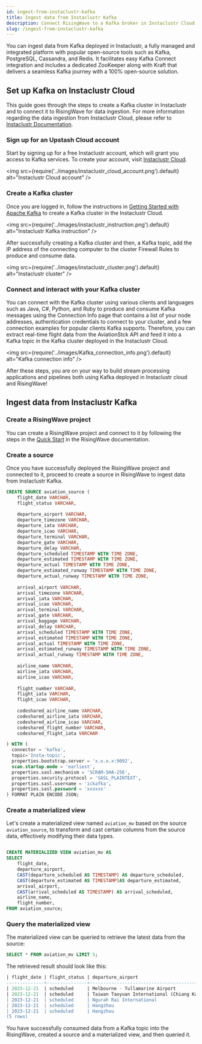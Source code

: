 ```yaml
---
id: ingest-from-instaclustr-kafka
title: Ingest data from Instaclustr Kafka
description: Connect RisingWave to a Kafka broker in Instaclustr Cloud.
slug: /ingest-from-instaclustr-kafka
---
```

<head>
  <link rel="canonical" href="https://docs.risingwave.com/docs/current/ingest-from-instaclustr-kafka/" />
</head>

You can ingest data from Kafka deployed in Instaclustr, a fully managed and integrated platform with popular open-source tools such as Kafka, PostgreSQL, Cassandra, and Redis.
It facilitates easy Kafka Connect integration and includes a dedicated ZooKeeper along with Kraft that delivers a seamless Kafka journey with a 100% open-source solution.

## Set up Kafka on Instaclustr Cloud

This guide goes through the steps to create a Kafka cluster in Instaclustr and to connect it to RisingWave for data ingestion.
For more information regarding the data ingestion from Instaclustr Cloud, please refer to [Instaclustr Documentation](https://www.instaclustr.com/support/documentation/).

### Sign up for an Upstash Cloud account

Start by signing up for a free Instaclustr account, which will grant you access to Kafka services. To create your account, visit [Instaclustr Cloud](https://console2.instaclustr.com/signup?_gl=1*jofjww*_ga*OTI5OTY0NzUuMTY5OTU5NTc3Mw..*_ga_4NBQSJMP6D*MTcwMTM1MjQwMi4xMy4xLjE3MDEzNTI0ODMuNDAuMC4w&_ga=2.16614709.220277079.1701352406-92996475.1699595773).

<img
  src={require('../images/instaclustr_cloud_account.png').default}
  alt="Instaclustr Cloud account"
/>


### Create a Kafka cluster

Once you are logged in, follow the instructions in [Getting Started with Apache Kafka](https://www.instaclustr.com/support/documentation/kafka/getting-started-with-kafka/creating-a-kafka-cluster/) to create a Kafka cluster in the Instaclustr Cloud.

<img
  src={require('../images/instaclustr_instruction.png').default}
  alt="Instaclustr Kafka instruction"
/>


After successfully creating a Kafka cluster and then, a Kafka topic, add the IP address of the connecting computer to the cluster Firewall Rules to produce and consume data.

<img
  src={require('../images/instaclustr_cluster.png').default}
  alt="Instaclustr cluster"
/>

### Connect and interact with your Kafka cluster

You can connect with the Kafka cluster using various clients and languages such as Java, C#, Python, and Ruby to produce and consume Kafka messages using the Connection Info page that contains a list of your node addresses, authentication credentials to connect to your cluster, and a few connection examples for popular clients Kafka supports. Therefore, you can extract real-time flight data from the AviationStck API and feed it into a Kafka topic in the Kafka cluster deployed in the Instaclustr Cloud.

<img
  src={require('../images/Kafka_connection_info.png').default}
  alt="Kafka connection info"
/>

After these steps, you are on your way to build stream processing applications and pipelines both using Kafka deployed in Instaclustr cloud and RisingWave!

## Ingest data from Instaclustr Kafka

### Create a RisingWave project

You can create a RisingWave project and connect to it by following the steps in the [Quick Start](/get-started.md) in the RisingWave documentation.

### Create a source

Once you have successfully deployed the RisingWave project and connected to it, proceed to create a source in RisingWave to ingest data from Instaclustr Kafka.

```sql
CREATE SOURCE aviation_source (
    flight_date VARCHAR,
    flight_status VARCHAR,
    
    departure_airport VARCHAR,
    departure_timezone VARCHAR,
    departure_iata VARCHAR,
    departure_icao VARCHAR,
    departure_terminal VARCHAR,
    departure_gate VARCHAR,
    departure_delay VARCHAR,
    departure_scheduled TIMESTAMP WITH TIME ZONE,
    departure_estimated TIMESTAMP WITH TIME ZONE,
    departure_actual TIMESTAMP WITH TIME ZONE,
    departure_estimated_runway TIMESTAMP WITH TIME ZONE,
    departure_actual_runway TIMESTAMP WITH TIME ZONE,
    
    arrival_airport VARCHAR,
    arrival_timezone VARCHAR,
    arrival_iata VARCHAR,
    arrival_icao VARCHAR,
    arrival_terminal VARCHAR,
    arrival_gate VARCHAR,
    arrival_baggage VARCHAR,
    arrival_delay VARCHAR,
    arrival_scheduled TIMESTAMP WITH TIME ZONE,
    arrival_estimated TIMESTAMP WITH TIME ZONE,
    arrival_actual TIMESTAMP WITH TIME ZONE,
    arrival_estimated_runway TIMESTAMP WITH TIME ZONE,
    arrival_actual_runway TIMESTAMP WITH TIME ZONE,
    
    airline_name VARCHAR,
    airline_iata VARCHAR,
    airline_icao VARCHAR,
    
    flight_number VARCHAR,
    flight_iata VARCHAR,
    flight_icao VARCHAR,
    
    codeshared_airline_name VARCHAR,
    codeshared_airline_iata VARCHAR,
    codeshared_airline_icao VARCHAR,
    codeshared_flight_number VARCHAR,
    codeshared_flight_iata VARCHAR 

) WITH (
  connector = 'kafka',
  topic='Insta-topic',
  properties.bootstrap.server = 'x.x.x.x:9092',
  scan.startup.mode = 'earliest',
  properties.sasl.mechanism = 'SCRAM-SHA-256',
  properties.security.protocol = 'SASL_PLAINTEXT',
  properties.sasl.username = 'ickafka',
  properties.sasl.password = 'xxxxxx'
) FORMAT PLAIN ENCODE JSON;

```

### Create a materialized view

Let's create a materialized view named `aviation_mv` based on the source `aviation_source`, to transform and cast certain columns from the source data, effectively modifying their data types.

```sql

CREATE MATERIALIZED VIEW aviation_mv AS
SELECT 
    flight_date,
    departure_airport,
    CAST(departure_scheduled AS TIMESTAMP) AS departure_scheduled,
    CAST(departure_estimated AS TIMESTAMP)AS departure_estimated,  
    arrival_airport,
    CAST(arrival_scheduled AS TIMESTAMP) AS arrival_scheduled,
    airline_name,
    flight_number,  
FROM aviation_source;

```

### Query the materialized view

The materialized view can be queried to retrieve the latest data from the source:

```sql
SELECT * FROM aviation_mv LIMIT 5;
```

The retrieved result should look like this:

```sql
| flight_date | flight_status | departure_airport                                   | departure_scheduled       | departure_estimated       | arrival_airport                                     | arrival_scheduled         | airline_name         | flight_number 
--------------+---------------+-----------------------------------------------------+---------------------------+---------------------------+-----------------------------------------------------+---------------------------+----------------------+------------------
| 2023-12-21  | scheduled     | Melbourne - Tullamarine Airport                     | 2023-12-21T00:30:00Z      | 2023-12-21T00:30:00Z      | Kuala Lumpur International Airport (klia)           | 2023-12-21T05:45:00Z      | KLM                  | KL4109        
| 2023-12-21  | scheduled     | Taiwan Taoyuan International (Chiang Kai Shek Int'l)| 2023-12-21T00:05:00Z      | 2023-12-21T00:05:00Z      | Hong Kong International                             | 2023-12-21T02:00:00Z      | EVA Air              | BR2895        
| 2023-12-21  | scheduled     | Ngurah Rai International                            | 2023-12-21T00:10:00Z      | 2023-12-21T00:10:00Z      | Adelaide International Airport                      | 2023-12-21T07:40:00Z      | Virgin Australia     | VA110         
| 2023-12-21  | scheduled     | Hangzhou                                            | 2023-12-21T00:10:00Z      | 2023-12-21T00:10:00Z      | Doha International                                  | 2023-12-21T05:10:00Z      | Qatar Airways        | QR891         
| 2023-12-21  | scheduled     | Hangzhou                                            | 2023-12-21T00:10:00Z      | 2023-12-21T00:10:00Z      | Kansai International                                | 2023-12-21T04:50:00Z      | YTO Cargo Airlines   | YG9133        
(5 rows)
```

You have successfully consumed data from a Kafka topic into the RisingWave, created a source and a materialized view, and then queried it.
